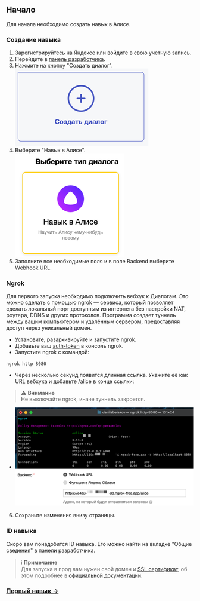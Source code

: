 ## Начало

Для начала необходимо создать навык в Алисе.

### Создание навыка

1. Зарегистрируйтесь на Яндексе или войдите в свою учетную запись.
2. Перейдите в [панель разработчика](https://dialogs.yandex.ru/developer/).
3. Нажмите на кнопку "Создать диалог".  
![create_dialogue](resources/create_dialogue.png)  
4. Выберите "Навык в Алисе".  
![type_dialogue](resources/type_dialogue.png)  
5. Заполните все необходимые поля и в поле Backend выберите Webhook URL.
### Ngrok

Для первого запуска необходимо подключить вебхук к Диалогам. Это можно сделать с помощью ngrok — сервиса, который позволяет сделать локальный порт доступным из интернета без настройки NAT, роутера, DDNS и других протоколов. Программа создает туннель между вашим компьютером и удалённым сервером, предоставляя доступ через уникальный домен.

- [Установите](https://dashboard.ngrok.com/get-started/setup), разархивируйте и запустите ngrok.
- Добавьте ваш [auth-token](https://dashboard.ngrok.com/get-started/your-authtoken) в консоль ngrok.
- Запустите ngrok с командой:
```shell
ngrok http 8080
```
- Через несколько секунд появится длинная ссылка. Укажите её как URL вебхука и добавьте /alice в конце ссылки:

> ⚠️ **Внимание**  
> Не выключайте ngrok, иначе туннель закроется.

- ![ngrok](resources/ngrok_runnable.png)
![webhook_url.png](resources/webhook_url.png)

6. Сохраните изменения внизу страницы.

### ID навыка
Скоро вам понадобится ID навыка. Его можно найти на вкладке "Общие сведения" в панели разработчика.

> ℹ️ **Примечание**  
> Для запуска в прод вам нужен свой домен и [SSL сертификат](https://wiki.yaboard.com/s/zc), об этом подробнее в [официальной документации](https://yandex.ru/dev/dialogs/alice/doc/deploy-overview.html).

### [Первый навык ->](Первый_навык.md)